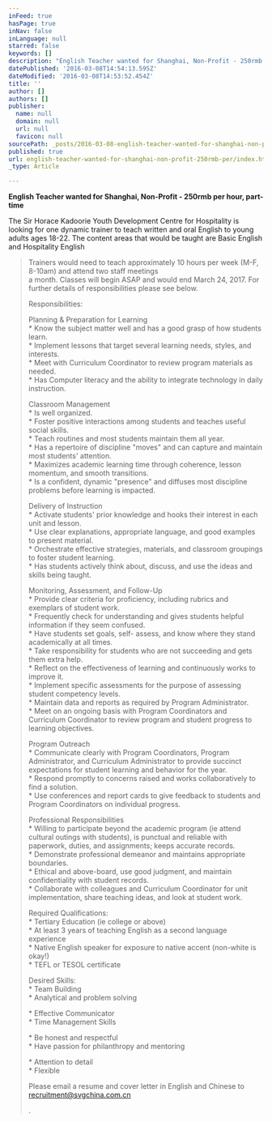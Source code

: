 ```yaml
---
inFeed: true
hasPage: true
inNav: false
inLanguage: null
starred: false
keywords: []
description: "English Teacher wanted for Shanghai, Non-Profit - 250rmb per \nhour, part-time"
datePublished: '2016-03-08T14:54:13.595Z'
dateModified: '2016-03-08T14:53:52.454Z'
title: ''
author: []
authors: []
publisher:
  name: null
  domain: null
  url: null
  favicon: null
sourcePath: _posts/2016-03-08-english-teacher-wanted-for-shanghai-non-profit-250rmb-per.md
published: true
url: english-teacher-wanted-for-shanghai-non-profit-250rmb-per/index.html
_type: Article

---
```

**English Teacher wanted for Shanghai, Non-Profit - 250rmb per 
hour, part-time**

The Sir Horace Kadoorie Youth Development Centre for Hospitality is 
looking for one dynamic trainer to teach written and oral English to young 
adults ages 18-22\. The content areas that would be taught are Basic English 
and Hospitality English

> Trainers would need to teach approximately 10 hours 
> per week (M-F, 8-10am) and attend two staff meetings   
> a month. Classes will 
> begin ASAP and would end March 24, 2017\. For further details of responsibilities 
> please see below. 
> 
> Responsibilities: 
> 
> Planning & Preparation for Learning   
> \* Know the subject matter well 
> and has a good grasp of how students learn.   
> \* Implement lessons that target 
> several learning needs, styles, and interests.   
> \* Meet with Curriculum 
> Coordinator to review program materials as needed.   
> \* Has Computer literacy 
> and the ability to integrate technology in daily instruction. 
> 
> Classroom Management   
> \* Is well organized.   
> \* Foster positive 
> interactions among students and teaches useful social skills.   
> \* Teach 
> routines and most students maintain them all year.   
> \* Has a repertoire of 
> discipline "moves" and can capture and maintain most students' attention.   
> \* 
> Maximizes academic learning time through coherence, lesson momentum, and smooth 
> transitions.   
> \* Is a confident, dynamic "presence" and diffuses most 
> discipline problems before learning is impacted. 
> 
> Delivery of Instruction   
> \* Activate students' prior knowledge and hooks 
> their interest in each unit and lesson.   
> \* Use clear explanations, 
> appropriate language, and good examples to present material.   
> \* Orchestrate 
> effective strategies, materials, and classroom groupings to foster student 
> learning.   
> \* Has students actively think about, discuss, and use the ideas 
> and skills being taught. 
> 
> Monitoring, Assessment, and Follow-Up   
> \* Provide clear criteria for 
> proficiency, including rubrics and exemplars of student work.   
> \* Frequently 
> check for understanding and gives students helpful information if they seem 
> confused.   
> \* Have students set goals, self- assess, and know where they stand 
> academically at all times.   
> \* Take responsibility for students who are not 
> succeeding and gets them extra help.   
> \* Reflect on the effectiveness of 
> learning and continuously works to improve it.   
> \* Implement specific 
> assessments for the purpose of assessing student competency levels.   
> \* 
> Maintain data and reports as required by Program Administrator.   
> \* Meet on an 
> ongoing basis with Program Coordinators and Curriculum Coordinator to review 
> program and student progress to learning objectives. 
> 
> Program Outreach   
> \* Communicate clearly with Program Coordinators, Program 
> Administrator, and Curriculum Administrator to provide succinct expectations for 
> student learning and behavior for the year.   
> \* Respond promptly to concerns 
> raised and works collaboratively to find a solution.   
> \* Use conferences and 
> report cards to give feedback to students and Program Coordinators on individual 
> progress. 
> 
> Professional Responsibilities   
> \* Willing to participate beyond the 
> academic program (ie attend cultural outings with students), is punctual and 
> reliable with paperwork, duties, and assignments; keeps accurate records.   
> \* 
> Demonstrate professional demeanor and maintains appropriate boundaries.   
> \* 
> Ethical and above-board, use good judgment, and maintain confidentiality with 
> student records.   
> \* Collaborate with colleagues and Curriculum Coordinator 
> for unit implementation, share teaching ideas, and look at student work. 
> 
> Required Qualifications:   
> \* Tertiary Education (ie college or above)   
> \* 
> At least 3 years of teaching English as a second language experience   
> \* 
> Native English speaker for exposure to native accent (non-white is okay!)   
> \* 
> TEFL or TESOL certificate 
> 
> Desired Skills:   
> \* Team Building   
> \* Analytical and problem solving 
>   
> \* Effective Communicator   
> \* Time Management Skills 
> 
> \* Be honest and respectful   
> \* Have passion for philanthropy and mentoring 
>   
> \* Attention to detail   
> \* Flexible 
> 
> Please email a resume and cover letter in English and Chinese to [recruitment@svgchina.com.cn][0]
> 
> .  



[0]: mailto:recruitment@svgchina.com.cn